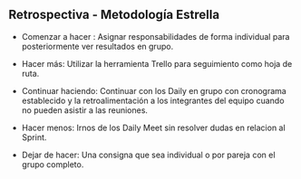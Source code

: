 
## Retrospectiva - Metodología Estrella


- Comenzar a hacer : Asignar responsabilidades de forma individual para posteriormente ver resultados en grupo.

- Hacer más: Utilizar la herramienta Trello para seguimiento como hoja de ruta.

-  Continuar haciendo: Continuar con los Daily en grupo con cronograma establecido y la retroalimentación a los integrantes del equipo cuando no pueden asistir a las reuniones.

-  Hacer menos: Irnos de los Daily Meet sin resolver dudas en relacion al Sprint.

- Dejar de hacer: Una consigna que sea individual o por pareja con el grupo completo.
